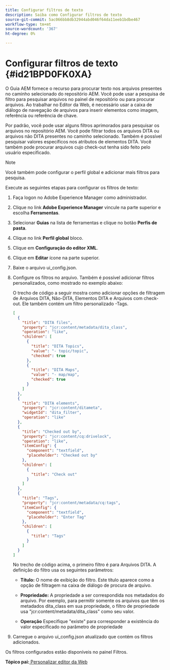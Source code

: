 ```yaml
---
title: Configurar filtros de texto
description: Saiba como Configurar filtros de texto
source-git-commit: 5ac066bb8db32944abd046f64da11eeb1bdbe467
workflow-type: tm+mt
source-wordcount: '367'
ht-degree: 0%

---
```



# Configurar filtros de texto {#id21BPD0FK0XA}

O Guia AEM fornece o recurso para procurar texto nos arquivos presentes no caminho selecionado do repositório AEM. Você pode usar a pesquisa de filtro para pesquisar arquivos no painel de repositório ou para procurar arquivos. Ao trabalhar no Editor da Web, é necessário usar a caixa de diálogo de navegação de arquivos para inserir elementos como imagem, referência ou referência de chave.

Por padrão, você pode usar alguns filtros aprimorados para pesquisar os arquivos no repositório AEM. Você pode filtrar todos os arquivos DITA ou arquivos não DITA presentes no caminho selecionado. Também é possível pesquisar valores específicos nos atributos de elementos DITA. Você também pode procurar arquivos cujo check-out tenha sido feito pelo usuário especificado.

>[!NOTE]
>
> Você também pode configurar o perfil global e adicionar mais filtros para pesquisa.

Execute as seguintes etapas para configurar os filtros de texto:

1. Faça logon no Adobe Experience Manager como administrador.
1. Clique no link **Adobe Experience Manager** vincule na parte superior e escolha **Ferramentas**.
1. Selecionar **Guias** na lista de ferramentas e clique no botão **Perfis de pasta**.
1. Clique no link **Perfil global** bloco.
1. Clique em **Configuração do editor XML**.
1. Clique em **Editar** ícone na parte superior.
1. Baixe o arquivo ui\_config.json.
1. Configure os filtros no arquivo. Também é possível adicionar filtros personalizados, como mostrado no exemplo abaixo:

   O trecho de código a seguir mostra como adicionar opções de filtragem de Arquivos DITA, Não-DITA, Elementos DITA e Arquivos com check-out. Ele também contém um filtro personalizado -Tags.

   ```json
   [
     {
       "title": "DITA files",
       "property": "jcr:content/metadata/dita_class",
       "operation": "like",
       "children": [
         {
           "title": "DITA Topics",
           "value": "- topic/topic",
           "checked": true
         },
         {
           "title": "DITA Maps",
           "value": "- map/map",
           "checked": true
         }
       ]
     },
     {
       "title": "DITA elements",
       "property": "jcr:content/ditameta",
       "widgetId": "dita_filter",
       "operation": "like"
     },
     {
       "title": "Checked out by",
       "property": "jcr:content/cq:drivelock",
       "operation": "like",
       "itemConfig": {
         "component": "textfield",
         "placeholder": "Checked out by"
       },
       "children": [
         {
           "title": "Check out"
         }
       ]
     },
     {
       "title": "Tags",
       "property": "jcr:content/metadata/cq:tags",
       "itemConfig": {
         "component": "textfield",
         "placeholder": "Enter Tag"
       },
       "children": [
         {
           "title": "Tags"
         }
       ]
     }
   ]
   ```

   No trecho de código acima, o primeiro filtro é para Arquivos DITA. A definição do filtro usa os seguintes parâmetros:

   - **Título:** O nome de exibição do filtro. Este título aparece como a opção de filtragem na caixa de diálogo de procura de arquivo.

   - **Propriedade:** A propriedade a ser correspondida nos metadados do arquivo. Por exemplo, para permitir somente os arquivos que têm os metadados dita\_class em sua propriedade, o filtro de propriedade usa &quot;jcr:content/metadata/dita\_class&quot; como seu valor.

   - **Operação** Especifique &quot;existe&quot; para corresponder a existência do valor especificado no parâmetro de propriedade

1. Carregue o arquivo ui\_config.json atualizado que contém os filtros adicionados.

Os filtros configurados estão disponíveis no painel Filtros.

**Tópico pai:**[ Personalizar editor da Web](conf-web-editor.md)


